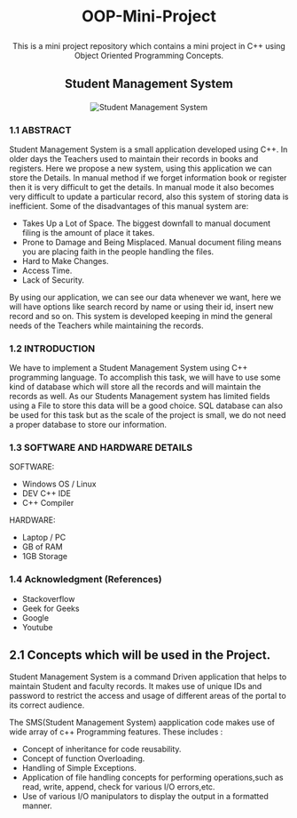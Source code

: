 # <p align="center">OOP-Mini-Project</p>
<p align="center">This is a mini project repository which contains a mini project in C++ using Object Oriented Programming Concepts.</p>

##  
## <p align="center">Student Management System</p>  
<p align="center">
  <img src="https://3.imimg.com/data3/MU/DM/MY-9763253/student-management-system-500x500.png" alt="Student Management System"/>
</p>


### 1.1	ABSTRACT

Student Management System is a small application developed using C++. In older days the Teachers used to maintain their records in books and registers. Here we propose a new system, using this application we can store the Details. In manual method if we forget information book or register then it is very difficult to get the details. In manual mode it also becomes very difficult to update a particular record, also this system of storing data is inefficient. Some of the disadvantages of this manual system are:

-	Takes Up a Lot of Space. The biggest downfall to manual document filing is the amount of place it takes.
-	Prone to Damage and Being Misplaced. Manual document filing means you are placing faith in the people handling the files. 
-	Hard to Make Changes. 
-	Access Time.
-	Lack of Security. 
 
By using our application, we can see our data whenever we want, here we will have options like search record by name or using their id, insert new record and so on. This system is developed keeping in mind the general needs of the Teachers while maintaining the records.

### 1.2	INTRODUCTION

We have to implement a Student Management System using C++ programming language. To accomplish this task, we will have to use some kind of database which will store all the records and will maintain the records as well. As our Students Management system has limited fields using a File to store this data will be a good choice. SQL database can also be used for this task but as the scale of the project is small, we do not need a proper database to store our information.


### 1.3	SOFTWARE AND HARDWARE DETAILS

SOFTWARE:

-	Windows OS / Linux
-	DEV C++ IDE
-	C++ Compiler
             
HARDWARE:

-	Laptop / PC
-	GB of RAM
-	1GB Storage
 
### 1.4 Acknowledgment (References)
- Stackoverflow
- Geek for Geeks 
- Google 
- Youtube

## 2.1 Concepts which will be used in the Project.

Student Management System is a command Driven application that helps to maintain Student and faculty records. It makes use of unique IDs and password to restrict the access and usage of different areas of the portal to its correct audience.

The SMS(Student Management System) aapplication code makes use of wide array of c++ Programming features. These includes :
- Concept of inheritance for code reusability.
- Concept of function Overloading.
- Handling of Simple Exceptions.
- Application of file handling concepts for performing operations,such as read, write, append, check for various  I/O errors,etc.
- Use of various I/O manipulators to display the output in a formatted manner. 
